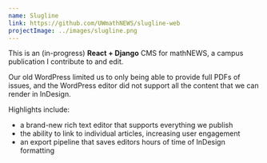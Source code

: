```yaml
---
name: Slugline
link: https://github.com/UWmathNEWS/slugline-web
projectImage: ../images/slugline.png
---
```


This is an (in-progress) **React + Django** CMS for mathNEWS, a campus publication I contribute to and edit.

Our old WordPress limited us to only being able to provide full PDFs of issues, and the WordPress editor did not support all the content that we can render in InDesign.

Highlights include:

- a brand-new rich text editor that supports everything we publish
- the ability to link to individual articles, increasing user engagement
- an export pipeline that saves editors hours of time of InDesign formatting
